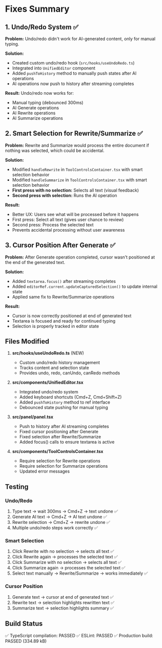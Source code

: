 # Fixes Summary

## 1. Undo/Redo System ✅

**Problem:** Undo/redo didn't work for AI-generated content, only for manual typing.

**Solution:**
- Created custom undo/redo hook (`src/hooks/useUndoRedo.ts`)
- Integrated into `UnifiedEditor` component
- Added `pushToHistory` method to manually push states after AI operations
- AI operations now push to history after streaming completes

**Result:** Undo/redo now works for:
- Manual typing (debounced 300ms)
- AI Generate operations
- AI Rewrite operations
- AI Summarize operations

## 2. Smart Selection for Rewrite/Summarize ✅

**Problem:** Rewrite and Summarize would process the entire document if nothing was selected, which could be accidental.

**Solution:**
- Modified `handleRewrite` in `ToolControlsContainer.tsx` with smart selection behavior
- Modified `handleSummarize` in `ToolControlsContainer.tsx` with smart selection behavior
- **First press with no selection:** Selects all text (visual feedback)
- **Second press with selection:** Runs the AI operation

**Result:** 
- Better UX: Users see what will be processed before it happens
- First press: Select all text (gives user chance to review)
- Second press: Process the selected text
- Prevents accidental processing without user awareness

## 3. Cursor Position After Generate ✅

**Problem:** After Generate operation completed, cursor wasn't positioned at the end of the generated text.

**Solution:**
- Added `textarea.focus()` after streaming completes
- Added `editorRef.current.updateCapturedSelection()` to update internal state
- Applied same fix to Rewrite/Summarize operations

**Result:**
- Cursor is now correctly positioned at end of generated text
- Textarea is focused and ready for continued typing
- Selection is properly tracked in editor state

## Files Modified

1. **src/hooks/useUndoRedo.ts** (NEW)
   - Custom undo/redo history management
   - Tracks content and selection state
   - Provides undo, redo, canUndo, canRedo methods

2. **src/components/UnifiedEditor.tsx**
   - Integrated undo/redo system
   - Added keyboard shortcuts (Cmd+Z, Cmd+Shift+Z)
   - Added `pushToHistory` method to ref interface
   - Debounced state pushing for manual typing

3. **src/panel/panel.tsx**
   - Push to history after AI streaming completes
   - Fixed cursor positioning after Generate
   - Fixed selection after Rewrite/Summarize
   - Added focus() calls to ensure textarea is active

4. **src/components/ToolControlsContainer.tsx**
   - Require selection for Rewrite operations
   - Require selection for Summarize operations
   - Updated error messages

## Testing

### Undo/Redo
1. Type text → wait 300ms → Cmd+Z → text undone ✅
2. Generate AI text → Cmd+Z → AI text undone ✅
3. Rewrite selection → Cmd+Z → rewrite undone ✅
4. Multiple undo/redo steps work correctly ✅

### Smart Selection
1. Click Rewrite with no selection → selects all text ✅
2. Click Rewrite again → processes the selected text ✅
3. Click Summarize with no selection → selects all text ✅
4. Click Summarize again → processes the selected text ✅
5. Select text manually → Rewrite/Summarize → works immediately ✅

### Cursor Position
1. Generate text → cursor at end of generated text ✅
2. Rewrite text → selection highlights rewritten text ✅
3. Summarize text → selection highlights summary ✅

## Build Status

✅ TypeScript compilation: PASSED
✅ ESLint: PASSED
✅ Production build: PASSED (334.89 kB)
